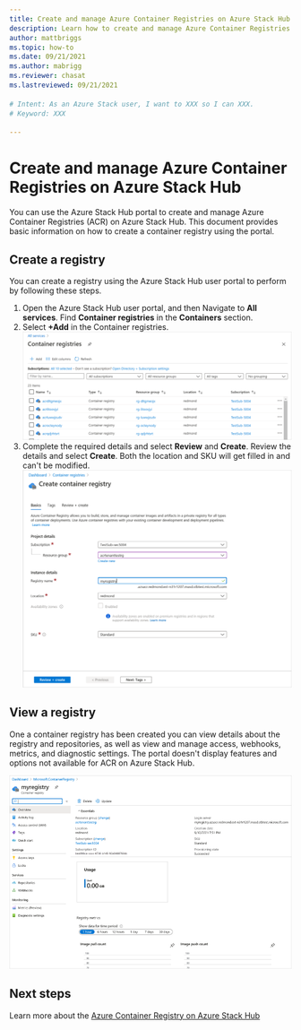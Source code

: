 ```yaml
---
title: Create and manage Azure Container Registries on Azure Stack Hub
description: Learn how to create and manage Azure Container Registries on Azure Stack Hub.
author: mattbriggs
ms.topic: how-to
ms.date: 09/21/2021
ms.author: mabrigg
ms.reviewer: chasat
ms.lastreviewed: 09/21/2021

# Intent: As an Azure Stack user, I want to XXX so I can XXX.
# Keyword: XXX

---
```

# Create and manage Azure Container Registries on Azure Stack Hub

You can use the Azure Stack Hub portal to create and manage Azure Container Registries (ACR) on Azure Stack Hub. This document provides basic information on how to create a container registry using the portal.

## Create a registry

You can create a registry using the Azure Stack Hub user portal to perform by following these steps.

1.  Open the Azure Stack Hub user portal, and then Navigate to **All services**. Find **Container registries** in the **Containers** section.
2.  Select **+Add** in the Container registries.  
    ![Add a container registry.](media/container-registry-how-to-use-portal/add-a-container-registry.png)
3.  Complete the required details and select **Review** and **Create**. Review the details and select **Create**. Both the location and SKU will get filled in and can't be modified.  
    ![Review container registry details.](media/container-registry-how-to-use-portal/review-container-registry-details.png)

## View a registry

One a container registry has been created you can view details about the registry and repositories, as well as view and manage access, webhooks, metrics, and diagnostic settings. The portal doesn't display features and options not available for ACR on Azure Stack Hub.

![View and manage container registry.](media/container-registry-how-to-use-portal/view-manage-container-registry.png)

## Next steps

Learn more about the [Azure Container Registry on Azure Stack Hub](container-registry-overview.md)